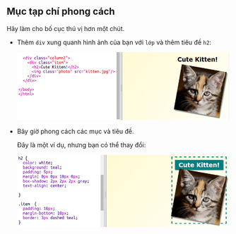## Mục tạp chí phong cách

Hãy làm cho bố cục thú vị hơn một chút.

+ Thêm `div` xung quanh hình ảnh của bạn với `lớp` và thêm tiêu đề `h2`:
    
    ![ảnh chụp màn hình](images/magazine-item.png)

+ Bây giờ phong cách các mục và tiêu đề.
    
    Đây là một ví dụ, nhưng bạn có thể thay đổi:
    
    ![ảnh chụp màn hình](images/magazine-item-style.png)